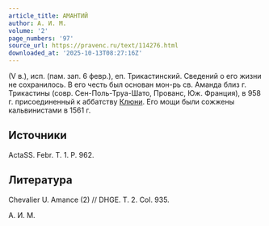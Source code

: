 ```yaml
---
article_title: АМАНТИЙ
author: А. И. М.
volume: '2'
page_numbers: '97'
source_url: https://pravenc.ru/text/114276.html
downloaded_at: '2025-10-13T08:27:16Z'
---
```


(V в.), исп. (пам. зап. 6 февр.), еп. Трикастинский. Сведений о его жизни не сохранилось. В его честь был основан мон-рь св. Аманда близ г. Трикастины (совр. Сен-Поль-Труа-Шато, Прованс, Юж. Франция), в 958 г. присоединенный к аббатству [Клюни](https://pravenc.ru/text/Клюни.html). Его мощи были сожжены кальвинистами в 1561 г.

## Источники

ActaSS. Febr. T. 1. P. 962.

## Литература

Chevalier U. Amance (2) // DHGE. T. 2. Col. 935.

А. И. М.
